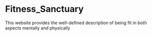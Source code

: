 # Fitness_Sanctuary
This website provides the well-defined description of being fit in both aspects mentally and physically   
